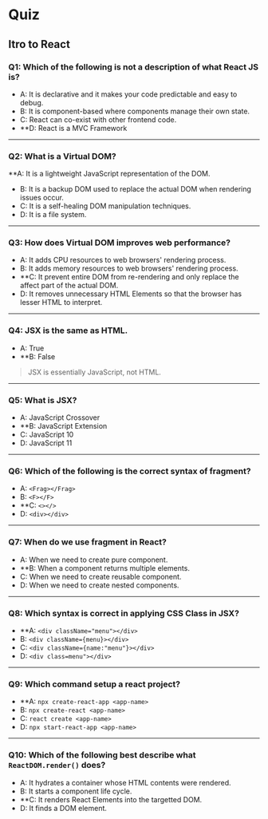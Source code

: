 # Quiz

## Itro to React

### Q1: Which of the following is not a description of what React JS is?
- A: It is declarative and it makes your code predictable and easy to debug.
- B: It is component-based where components manage their own state.
- C: React can co-exist with other frontend code.
- **D: React is a MVC Framework
---

### Q2: What is a Virtual DOM?

**A: It is a lightweight JavaScript representation of the DOM.
- B: It is a backup DOM used to replace the actual DOM when rendering issues occur.
- C: It is a self-healing DOM manipulation techniques.
- D: It is a file system.
---
### Q3: How does Virtual DOM improves web performance?
- A: It adds CPU resources to web browsers' rendering process.
- B: It adds memory resources to web browsers' rendering process.
- **C: It prevent entire DOM from re-rendering and only replace the affect part of the actual DOM.
- D: It removes unnecessary HTML Elements so that the browser has lesser HTML to interpret.
---
### Q4: JSX is the same as HTML.
- A: True
- **B: False

> JSX is essentially JavaScript, not HTML.
---
### Q5: What is JSX?
- A: JavaScript Crossover
- **B: JavaScript Extension
- C: JavaScript 10
- D: JavaScript 11
---
### Q6: Which of the following is the correct syntax of fragment?
- A: `<Frag></Frag>`
- B: `<F></F>`
- **C: `<></>`
- D: `<div></div>`
---
### Q7: When do we use fragment in React?
- A: When we need to create pure component.
- **B: When a component returns multiple elements.
- C: When we need to create reusable component.
- D: When we need to create nested components.
---
### Q8: Which syntax is correct in applying CSS Class in JSX?
- **A: `<div className="menu"></div>`
- B: `<div className={menu}></div>`
- C: `<div className={name:"menu"}></div>`
- D: `<div class=menu"></div>`
---
### Q9: Which command setup a react project?
- **A: `npx create-react-app <app-name>`
- B: `npx create-react <app-name>`
- C: `react create <app-name>`
- D: `npx start-react-app <app-name>`
---
### Q10: Which of the following best describe what `ReactDOM.render()` does?
- A: It hydrates a container whose HTML contents were rendered. 
- B: It starts a component life cycle.
- **C: It renders React Elements into the targetted DOM.
- D: It finds a DOM element.

